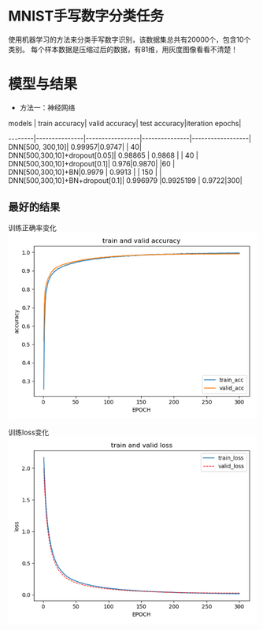 # MNIST手写数字分类任务
使用机器学习的方法来分类手写数字识别，该数据集总共有20000个，包含10个类别。
每个样本数据是压缩过后的数据，有81维，用灰度图像看看不清楚！


# 模型与结果

* 方法一：神经网络

models | train accuracy| valid accuracy| test accuracy|iteration epochs|

--------|---------------|-----------------|---------------|------------------|
DNN[500, 300,10]| 0.99957|0.9747|                      |       40|       
DNN[500,300,10]+dropout[0.05]| 0.98865 | 0.9868  |    |  40       | 
DNN[500,300,10]+dropout[0.1]| 0.976|0.9870|            |60     |  
DNN[500,300,10]+BN|0.9979   | 0.9913       |      |  150  |    |
DNN[500,300,10]+BN+dropout[0.1]| 0.996979 |0.9925199 | 0.9722|300|


## 最好的结果
训练正确率变化
![acc](/src/mnist_classify/result/acc.png)


训练loss变化
![loss](/src/mnist_classify/result/loss.png)

